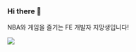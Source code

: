### Hi there 👋

NBA와 게임을 즐기는 FE 개발자 지망생입니다!

<img src="https://img.shields.io/badge/JavaScript-#F7DF1E?style=flat-square&logo=javascript&logoColor=white"/>

<!--
**SWARVY/SWARVY** is a ✨ _special_ ✨ repository because its `README.md` (this file) appears on your GitHub profile.

Here are some ideas to get you started:

- 🔭 I’m currently working on ...
- 🌱 I’m currently learning ...
- 👯 I’m looking to collaborate on ...
- 🤔 I’m looking for help with ...
- 💬 Ask me about ...
- 📫 How to reach me: ...
- 😄 Pronouns: ...
- ⚡ Fun fact: ...
-->

